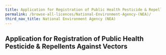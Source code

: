 ```yaml
---
title: Application for Registration of Public Health Pesticide & Repellents Against Vectors
permalink: /browse-all-licences/National-Environment-Agency-(NEA)/
third_nav_title: National Environment Agency (NEA)
---
```

## Application for Registration of Public Health Pesticide & Repellents Against Vectors
